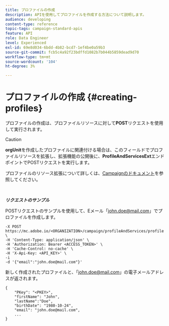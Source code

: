 ```yaml
---
title: プロファイルの作成
description: APIを使用してプロファイルを作成する方法について説明します。
audience: developing
content-type: reference
topic-tags: campaign-standard-apis
feature: API
role: Data Engineer
level: Experienced
exl-id: 69e8d034-6bdd-4b82-bcd7-1ef4be0a59b3
source-git-commit: fcb5c4a92f23bdffd1082b7b044b5859dead9d70
workflow-type: tm+mt
source-wordcount: '104'
ht-degree: 3%

---
```


# プロファイルの作成 {#creating-profiles}

プロファイルの作成は、プロファイルリソースに対して&#x200B;**POST**&#x200B;リクエストを使用して実行されます。

>[!CAUTION]
>
><b>orgUnit</b>を作成したプロファイルに関連付ける場合は、このフィールドでプロファイルリソースを拡張し、拡張機能の公開後に、<b>ProfileAndServicesExt</b>エンドポイントでPOSTリクエストを実行します。
>
>プロファイルのリソース拡張について詳しくは、<a href="https://helpx.adobe.com/campaign/standard/administration/using/organizational-units.html#partitioning-profiles">Campaignのドキュメント</a>を参照してください。

<br/>

***リクエストのサンプル***

POSTリクエストのサンプルを使用して、Eメール「john.doe@mail.com」でプロファイルを作成します。

```
-X POST https://mc.adobe.io/<ORGANIZATION>/campaign/profileAndServices/profile \
-H 'Content-Type: application/json' \
-H 'Authorization: Bearer <ACCESS_TOKEN>' \
-H 'Cache-Control: no-cache' \
-H 'X-Api-Key: <API_KEY>' \
-i
-d '{"email":"john.doe@mail.com"}'
```

新しく作成されたプロファイルと、「john.doe@mail.com」の電子メールアドレスが返されます。

```
{
    "PKey": "<PKEY>",
    "firstName": "John",
    "lastName":"Doe",
    "birthDate": "1980-10-24",
    "email": "john.doe@mail.com",
    ...
}
```
